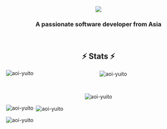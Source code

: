 <h1 align="center">
    <img src="https://readme-typing-svg.herokuapp.com/?font=Righteous&size=35&center=true&vCenter=true&width=500&height=70&duration=4000&lines=Hi+There!+👋;+I'm+Aoi+Yuito!;" />
</h1>

<h3 align="center">A passionate software developer from Asia</h3>

<br/>

<h2 align="center">⚡ Stats ⚡</h2>

<be>

<div align=center>
  <p><img align="left" src="https://github-readme-stats.vercel.app/api/top-langs?username=aoi-yuito&show_icons=true&locale=en&layout=compact" alt="aoi-yuito" /></p>
  <p>&nbsp;<img align="center" src="https://github-readme-stats.vercel.app/api?username=aoi-yuito&show_icons=true&locale=en" alt="aoi-yuito" /></p>
  <br/>
  <p><img align="center" src="https://github-readme-streak-stats.herokuapp.com/?user=aoi-yuito&" alt="aoi-yuito" /></p>
</div>

<p><img align="left" src="https://github-readme-stats.vercel.app/api/top-langs?username=aoi-yuito&show_icons=true&locale=en&layout=compact" alt="aoi-yuito" /></p>

<p>&nbsp;<img align="center" src="https://github-readme-stats.vercel.app/api?username=aoi-yuito&show_icons=true&locale=en" alt="aoi-yuito" /></p>

<p><img align="center" src="https://github-readme-streak-stats.herokuapp.com/?user=aoi-yuito&" alt="aoi-yuito" /></p>
